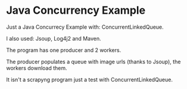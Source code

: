 # Java Concurrency Example
Just a Java Concurrecy Example with: ConcurrentLinkedQueue.

I also used: Jsoup, Log4j2 and Maven.

The program has one producer and 2 workers.

The producer populates a queue with image urls (thanks to Jsoup), the workers download them.

It isn't a scrapyng program just a test with ConcurrentLinkedQueue.
